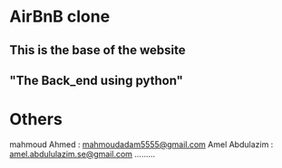 # AirBnB clone
## This is the base of the website
## "The Back_end using python"
# Others
mahmoud Ahmed : mahmoudadam5555@gmail.com
Amel Abdulazim : amel.abdululazim.se@gmail.com
.........